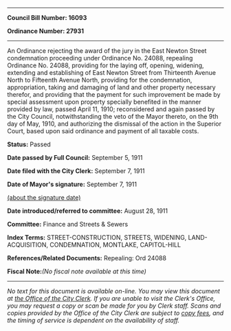 

********

**Council Bill Number: 16093**
   
**Ordinance Number: 27931**
********

 An Ordinance rejecting the award of the jury in the East Newton Street condemnation proceeding under Ordinance No. 24088, repealing Ordinance No. 24088, providing for the laying off, opening, widening, extending and establishing of East Newton Street from Thirteenth Avenue North to Fifteenth Avenue North, providing for the condemnation, appropriation, taking and damaging of land and other property necessary therefor, and providing that the payment for such improvement be made by special assessment upon property specially benefited in the manner provided by law, passed April 11, 1910; reconsidered and again passed by the City Council, notwithstanding the veto of the Mayor thereto, on the 9th day of May, 1910, and authorizing the dismissal of the action in the Superior Court, based upon said ordinance and payment of all taxable costs.

**Status:** Passed
   
**Date passed by Full Council:** September 5, 1911
   
**Date filed with the City Clerk:** September 7, 1911
   
**Date of Mayor's signature:** September 7, 1911
   
[(about the signature date)](/~public/approvaldate.htm)
   
   
   
**Date introduced/referred to committee:** August 28, 1911
   
**Committee:** Finance and Streets & Sewers
   
   
**Index Terms:** STREET-CONSTRUCTION, STREETS, WIDENING, LAND-ACQUISITION, CONDEMNATION, MONTLAKE, CAPITOL-HILL

**References/Related Documents:** Repealing: Ord 24088

**Fiscal Note:**_(No fiscal note available at this time)_
********

_No text for this document is available on-line. You may view this document at [the Office of the City Clerk](http://www.seattle.gov/leg/clerk/contactUs.htm). If you are unable to visit the Clerk's Office, you may request a copy or scan be made for you by Clerk staff. Scans and copies provided by the Office of the City Clerk are subject to [copy fees](http://clerk.seattle.gov/~public/clerkfees.htm), and the timing of service is dependent on the availability of staff._

